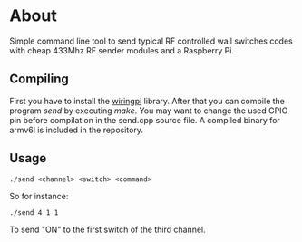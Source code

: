 # About

Simple command line tool to send typical RF controlled wall switches codes with cheap 433Mhz RF sender modules and a Raspberry Pi.

## Compiling

First you have to install the [wiringpi](https://projects.drogon.net/raspberry-pi/wiringpi/download-and-install/) library.
After that you can compile the program *send* by executing *make*.
You may want to change the used GPIO pin before compilation in the send.cpp source file.
A compiled binary for armv6l is included in the repository.

## Usage

```
./send <channel> <switch> <command>
```

So for instance:

```
./send 4 1 1
```

To send "ON" to the first switch of the third channel.
